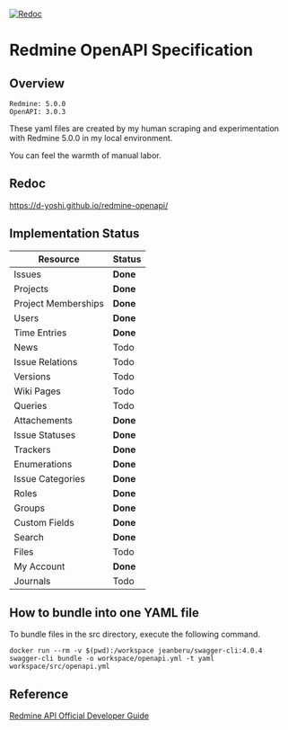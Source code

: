 [![Redoc](https://github.com/d-yoshi/redmine-openapi/actions/workflows/redoc.yml/badge.svg)](https://github.com/d-yoshi/redmine-openapi/actions/workflows/redoc.yml)

# Redmine OpenAPI Specification

## Overview

```
Redmine: 5.0.0
OpenAPI: 3.0.3
```

These yaml files are created by my human scraping and experimentation with Redmine 5.0.0 in my local environment.

You can feel the warmth of manual labor.

## Redoc

https://d-yoshi.github.io/redmine-openapi/

## Implementation Status

| Resource            | Status   |
| ------------------- | -------- |
| Issues              | **Done** |
| Projects            | **Done** |
| Project Memberships | **Done** |
| Users               | **Done** |
| Time Entries        | **Done** |
| News                | Todo     |
| Issue Relations     | Todo     |
| Versions            | Todo     |
| Wiki Pages          | Todo     |
| Queries             | Todo     |
| Attachements        | **Done** |
| Issue Statuses      | **Done** |
| Trackers            | **Done** |
| Enumerations        | **Done** |
| Issue Categories    | **Done** |
| Roles               | **Done** |
| Groups              | **Done** |
| Custom Fields       | **Done** |
| Search              | **Done** |
| Files               | Todo     |
| My Account          | **Done** |
| Journals            | Todo     |

## How to bundle into one YAML file

To bundle files in the src directory, execute the following command.

```
docker run --rm -v $(pwd):/workspace jeanberu/swagger-cli:4.0.4 swagger-cli bundle -o workspace/openapi.yml -t yaml workspace/src/openapi.yml
```

## Reference

[Redmine API Official Developer Guide](https://www.redmine.org/projects/redmine/wiki/Rest_api)
